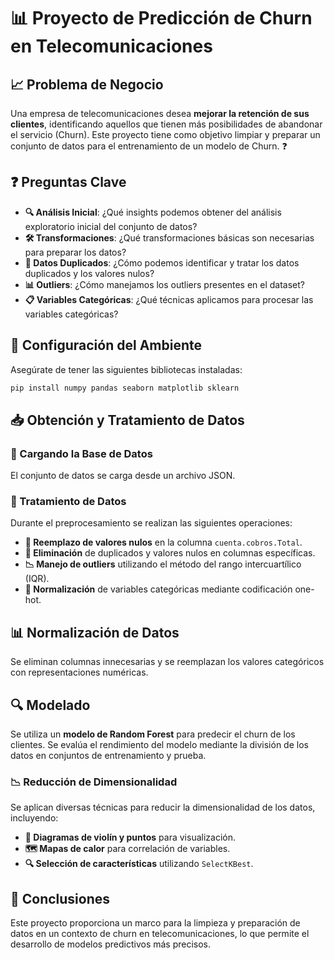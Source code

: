 # 📊 Proyecto de Predicción de Churn en Telecomunicaciones

## 📈 Problema de Negocio
Una empresa de telecomunicaciones desea **mejorar la retención de sus clientes**, identificando aquellos que tienen más posibilidades de abandonar el servicio (Churn). Este proyecto tiene como objetivo limpiar y preparar un conjunto de datos para el entrenamiento de un modelo de Churn. ❓

## ❓ Preguntas Clave
- **🔍 Análisis Inicial**: ¿Qué insights podemos obtener del análisis exploratorio inicial del conjunto de datos?
- **🛠️ Transformaciones**: ¿Qué transformaciones básicas son necesarias para preparar los datos?
- **🔎 Datos Duplicados**: ¿Cómo podemos identificar y tratar los datos duplicados y los valores nulos?
- **📊 Outliers**: ¿Cómo manejamos los outliers presentes en el dataset?
- **📋 Variables Categóricas**: ¿Qué técnicas aplicamos para procesar las variables categóricas?

## 🚀 Configuración del Ambiente
Asegúrate de tener las siguientes bibliotecas instaladas:
```bash
pip install numpy pandas seaborn matplotlib sklearn
```

## 📥 Obtención y Tratamiento de Datos
### 📂 Cargando la Base de Datos
El conjunto de datos se carga desde un archivo JSON.

### 🧹 Tratamiento de Datos
Durante el preprocesamiento se realizan las siguientes operaciones:
- **🧽 Reemplazo de valores nulos** en la columna `cuenta.cobros.Total`.
- **🚫 Eliminación** de duplicados y valores nulos en columnas específicas.
- **📉 Manejo de outliers** utilizando el método del rango intercuartílico (IQR).
- **🔄 Normalización** de variables categóricas mediante codificación one-hot.

## 📊 Normalización de Datos
Se eliminan columnas innecesarias y se reemplazan los valores categóricos con representaciones numéricas.

## 🔍 Modelado
Se utiliza un **modelo de Random Forest** para predecir el churn de los clientes. Se evalúa el rendimiento del modelo mediante la división de los datos en conjuntos de entrenamiento y prueba.

### 📉 Reducción de Dimensionalidad
Se aplican diversas técnicas para reducir la dimensionalidad de los datos, incluyendo:
- **🎨 Diagramas de violín y puntos** para visualización.
- **🗺️ Mapas de calor** para correlación de variables.
- **🔍 Selección de características** utilizando `SelectKBest`.

## 📝 Conclusiones
Este proyecto proporciona un marco para la limpieza y preparación de datos en un contexto de churn en telecomunicaciones, lo que permite el desarrollo de modelos predictivos más precisos.
